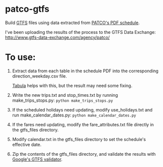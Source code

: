 patco-gtfs
==========

Build [GTFS](https://developers.google.com/transit/gtfs/) files using data extracted from [PATCO's PDF schedule](http://www.ridepatco.org/schedules/schedules.asp).

I've been uploading the results of the process to the GTFS Data Exchange:
<http://www.gtfs-data-exchange.com/agency/patco/>

To use:
=======
1. Extract data from each table in the schedule PDF into the corresponding direction\_weekday.csv file.

    [Tabula](https://github.com/jazzido/tabula) helps with this, but the result may need some fixing.
    
2. Write the new trips.txt and stop\_times.txt by running make\_trips\_stops.py:
        `python make_trips_stops.py`
        
3. If the scheduled holidays need updating, modify use\_holidays.txt and run make\_calendar\_dates.py:
        `python make_calendar_dates.py`
        
4. If the fares need updating, modify the fare\_attributes.txt file directly in the gtfs\_files directory.

5. Modify calendar.txt in the gtfs\_files directory to set the schedule's effective date.

6. Zip the contents of the gtfs\_files directory, and validate the results with [Google's GTFS validator](https://code.google.com/p/googletransitdatafeed/wiki/FeedValidator).
